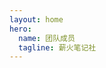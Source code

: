 ```yaml
---
layout: home
hero:
  name: 团队成员
  tagline: 薪火笔记社
---
```

<script setup>
import {
  VPTeamPage,
  VPTeamPageTitle,
  VPTeamMembers
} from 'vitepress/theme'

const members = [
  {
    avatar: 'team/张博文.jpg',
    name: '张博文',
    title: '社团创始人',
  },
  {
    avatar: 'team/廖建壹.jpg',
    name: '廖建壹',
    title: '社团负责人',
  },
  {
    avatar: 'team/胡琮景.jpg',
    name: '胡琮景',
    title: '社长',
  },
  {
    avatar: 'team/刘天玉.jpg',
    name: '刘天玉',
    title: '社长',
  },
  {
    avatar: 'team/杨怡凌.jpg',
    name: '杨怡凌',
    title: '社长',
  },
]
</script>

  <VPTeamMembers
    :members="members"
  />
